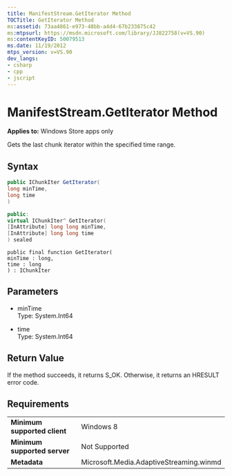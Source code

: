 ```yaml
---
title: ManifestStream.GetIterator Method
TOCTitle: GetIterator Method
ms:assetid: 73aa4861-e973-48bb-a4d4-67b233875c42
ms:mtpsurl: https://msdn.microsoft.com/library/JJ822758(v=VS.90)
ms:contentKeyID: 50079513
ms.date: 11/19/2012
mtps_version: v=VS.90
dev_langs:
- csharp
- cpp
- jscript
---
```


# ManifestStream.GetIterator Method

**Applies to:** Windows Store apps only

Gets the last chunk iterator within the specified time range.

## Syntax

```csharp
public IChunkIter GetIterator(
long minTime,
long time
)
```

```cpp
public:
virtual IChunkIter^ GetIterator(
[InAttribute] long long minTime, 
[InAttribute] long long time
) sealed
```

```jscript
public final function GetIterator(
minTime : long, 
time : long
) : IChunkIter
```

## Parameters

  - minTime  
    Type: System.Int64

  - time  
    Type: System.Int64

## Return Value

If the method succeeds, it returns S\_OK. Otherwise, it returns an HRESULT error code.

## Requirements

|||
|--- |--- |
|**Minimum supported client**|Windows 8|
|**Minimum supported server**|Not Supported|
|**Metadata**|Microsoft.Media.AdaptiveStreaming.winmd|
